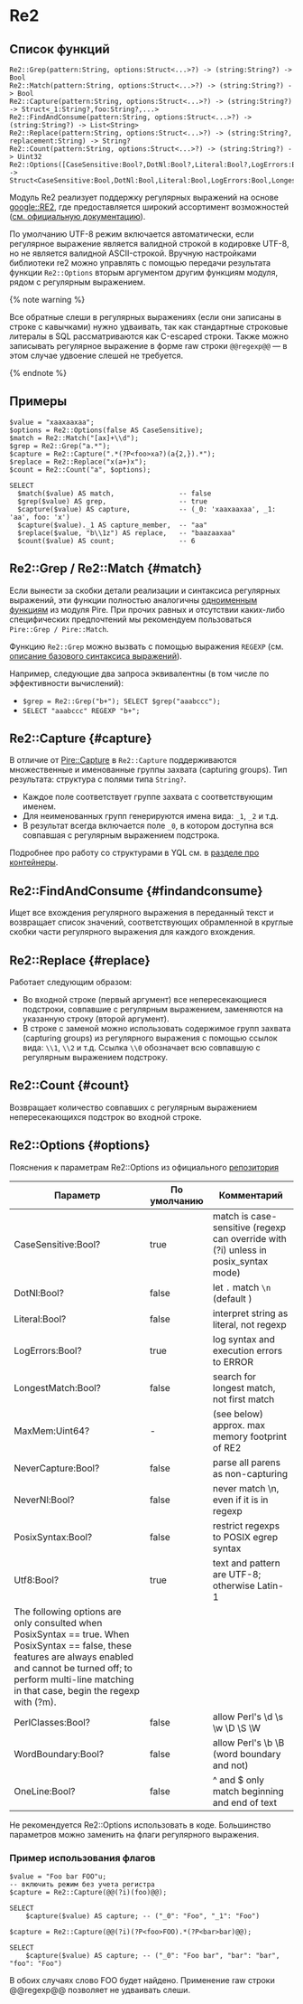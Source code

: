 # Re2

## Список функций

```yql
Re2::Grep(pattern:String, options:Struct<...>?) -> (string:String?) -> Bool
Re2::Match(pattern:String, options:Struct<...>?) -> (string:String?) -> Bool
Re2::Capture(pattern:String, options:Struct<...>?) -> (string:String?) -> Struct<_1:String?,foo:String?,...>
Re2::FindAndConsume(pattern:String, options:Struct<...>?) -> (string:String?) -> List<String>
Re2::Replace(pattern:String, options:Struct<...>?) -> (string:String?, replacement:String) -> String?
Re2::Count(pattern:String, options:Struct<...>?) -> (string:String?) -> Uint32
Re2::Options([CaseSensitive:Bool?,DotNl:Bool?,Literal:Bool?,LogErrors:Bool?,LongestMatch:Bool?,MaxMem:Uint64?,NeverCapture:Bool?,NeverNl:Bool?,OneLine:Bool?,PerlClasses:Bool?,PosixSyntax:Bool?,Utf8:Bool?,WordBoundary:Bool?]) -> Struct<CaseSensitive:Bool,DotNl:Bool,Literal:Bool,LogErrors:Bool,LongestMatch:Bool,MaxMem:Uint64,NeverCapture:Bool,NeverNl:Bool,OneLine:Bool,PerlClasses:Bool,PosixSyntax:Bool,Utf8:Bool,WordBoundary:Bool>
```

Модуль Re2 реализует поддержку регулярных выражений на основе [google::RE2](https://github.com/google/re2), где предоставляется широкий ассортимент возможностей ([см. официальную документацию](https://github.com/google/re2/wiki/Syntax)).

По умолчанию UTF-8 режим включается автоматически, если регулярное выражение является валидной строкой в кодировке UTF-8, но не является валидной ASCII-строкой. Вручную настройками библиотеки re2 можно управлять с помощью передачи результата функции `Re2::Options` вторым аргументом другим функциям модуля, рядом с регулярным выражением.

{% note warning %}

Все обратные слеши в регулярных выражениях (если они записаны в строке с кавычками) нужно удваивать, так как стандартные строковые литералы в SQL рассматриваются как С-escaped строки. Также можно записывать регулярное выражение в форме raw строки `@@regexp@@` — в этом случае удвоение слешей не требуется.

{% endnote %}

## Примеры

```yql
$value = "xaaxaaxaa";
$options = Re2::Options(false AS CaseSensitive);
$match = Re2::Match("[ax]+\\d");
$grep = Re2::Grep("a.*");
$capture = Re2::Capture(".*(?P<foo>xa?)(a{2,}).*");
$replace = Re2::Replace("x(a+)x");
$count = Re2::Count("a", $options);

SELECT
  $match($value) AS match,                -- false
  $grep($value) AS grep,                  -- true
  $capture($value) AS capture,            -- (_0: 'xaaxaaxaa', _1: 'aa', foo: 'x')
  $capture($value)._1 AS capture_member,  -- "aa"
  $replace($value, "b\\1z") AS replace,   -- "baazaaxaa"
  $count($value) AS count;                -- 6
```

## Re2::Grep / Re2::Match {#match}

Если вынести за скобки детали реализации и синтаксиса регулярных выражений, эти функции полностью аналогичны [одноименным функциям](pire.md#match) из модуля Pire. При прочих равных и отсутствии каких-либо специфических предпочтений мы рекомендуем пользоваться `Pire::Grep / Pire::Match`.

Функцию `Re2::Grep` можно вызвать с помощью выражения `REGEXP` (см. [описание базового синтаксиса выражений](../../syntax/expressions.md#regexp)).

Например, следующие два запроса эквивалентны (в том числе по эффективности вычислений):

* `$grep = Re2::Grep("b+"); SELECT $grep("aaabccc");`
* `SELECT "aaabccc" REGEXP "b+";`

## Re2::Capture {#capture}

В отличие от [Pire::Capture](pire.md#capture) в `Re2::Capture` поддерживаются множественные и именованные группы захвата (capturing groups).
Тип результата: структура с полями типа `String?`.

* Каждое поле соответствует группе захвата с соответствующим именем.
* Для неименованных групп генерируются имена вида: `_1`, `_2` и т.д.
* В результат всегда включается поле `_0`, в котором доступна вся совпавшая с регулярным выражением подстрока.

Подробнее про работу со структурами в YQL см. в [разделе про контейнеры](../../types/containers.md).

## Re2::FindAndConsume {#findandconsume}

Ищет все вхождения регулярного выражения в переданный текст и возвращает список значений, соответствующих обрамленной в круглые скобки части регулярного выражения для каждого вхождения.

## Re2::Replace {#replace}

Работает следующим образом:

* Во входной строке (первый аргумент) все непересекающиеся подстроки, совпавшие с регулярным выражением, заменяются на указанную строку (второй аргумент).
* В строке с заменой можно использовать содержимое групп захвата (capturing groups) из регулярного выражения с помощью ссылок вида: `\\1`, `\\2` и т.д. Ссылка `\\0` обозначает всю совпавшую с регулярным выражением подстроку.

## Re2::Count {#count}

Возвращает количество совпавших с регулярным выражением непересекающихся подстрок во входной строке.

## Re2::Options {#options}

Пояснения к параметрам Re2::Options из официального [репозитория](https://github.com/google/re2/blob/main/re2/re2.h#L595-L617)

| Параметр                                                                                                                                                                                                                                | По умолчанию | Комментарий                                                                         |
|-----------------------------------------------------------------------------------------------------------------------------------------------------------------------------------------------------------------------------------------|----------|-------------------------------------------------------------------------------------|
| CaseSensitive:Bool?                                                                                                                                                                                                                     | true     | match is case-sensitive (regexp can override with (?i) unless in posix_syntax mode) |
| DotNl:Bool?                                                                                                                                                                                                                             | false    | let `.` match `\n` (default )                                                       |
| Literal:Bool?                                                                                                                                                                                                                           | false    | interpret string as literal, not regexp                                             |
| LogErrors:Bool?                                                                                                                                                                                                                         | true     | log syntax and execution errors to ERROR                                            |
| LongestMatch:Bool?                                                                                                                                                                                                                      | false    | search for longest match, not first match                                           |
| MaxMem:Uint64?                                                                                                                                                                                                                          | -        | (see below)  approx. max memory footprint of RE2                                    |
| NeverCapture:Bool?                                                                                                                                                                                                                      | false    | parse all parens as non-capturing                                                   |
| NeverNl:Bool?                                                                                                                                                                                                                           | false    | never match \n, even if it is in regexp                                             |
| PosixSyntax:Bool?                                                                                                                                                                                                                       | false    | restrict regexps to POSIX egrep syntax                                              |
| Utf8:Bool?                                                                                                                                                                                                                              | true     | text and pattern are UTF-8; otherwise Latin-1                                       |
| The following options are only consulted when PosixSyntax == true. <bt>When PosixSyntax == false, these features are always enabled and cannot be turned off; to perform multi-line matching in that case, begin the regexp with (?m).               ||
| PerlClasses:Bool?                                                                                                                                                                                                                       | false    | allow Perl's \d \s \w \D \S \W                                                      |
| WordBoundary:Bool?                                                                                                                                                                                                                      | false    | allow Perl's \b \B (word boundary and not)                                          |
| OneLine:Bool?                                                                                                                                                                                                                           | false    | ^ and $ only match beginning and end of text                                        |

Не рекомендуется Re2::Options использовать в коде. Большинство параметров можно заменить на флаги регулярного выражения.

### Пример использования флагов

```yql
$value = "Foo bar FOO"u;
-- включить режим без учета регистра
$capture = Re2::Capture(@@(?i)(foo)@@);

SELECT
    $capture($value) AS capture; -- ("_0": "Foo", "_1": "Foo")

$capture = Re2::Capture(@@(?i)(?P<foo>FOO).*(?P<bar>bar)@@);

SELECT
    $capture($value) AS capture; -- ("_0": "Foo bar", "bar": "bar", "foo": "Foo")
```

В обоих случаях слово FOO будет найдено. Применение raw строки @@regexp@@ позволяет не удваивать слеши.

